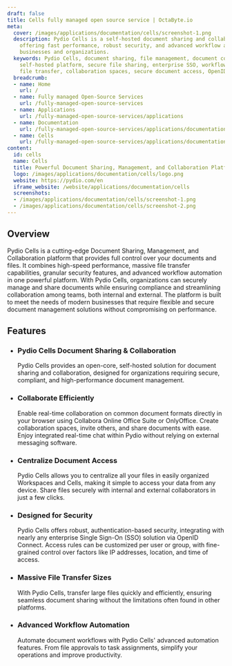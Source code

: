 ```yaml
---
draft: false
title: Cells fully managed open source service | OctaByte.io
meta:
  cover: /images/applications/documentation/cells/screenshot-1.png
  description: Pydio Cells is a self-hosted document sharing and collaboration platform,
    offering fast performance, robust security, and advanced workflow automation for
    businesses and organizations.
  keywords: Pydio Cells, document sharing, file management, document collaboration,
    self-hosted platform, secure file sharing, enterprise SSO, workflow automation,
    file transfer, collaboration spaces, secure document access, OpenID Connect
  breadcrumb:
  - name: Home
    url: /
  - name: Fully managed Open-Source Services
    url: /fully-managed-open-source-services
  - name: Applications
    url: /fully-managed-open-source-services/applications
  - name: Documentation
    url: /fully-managed-open-source-services/applications/documentation
  - name: Cells
    url: /fully-managed-open-source-services/applications/documentation/cells
content:
  id: cells
  name: Cells
  title: Powerful Document Sharing, Management, and Collaboration Platform
  logo: /images/applications/documentation/cells/logo.png
  website: https://pydio.com/en
  iframe_website: /website/applications/documentation/cells
  screenshots:
  - /images/applications/documentation/cells/screenshot-1.png
  - /images/applications/documentation/cells/screenshot-2.png
---
```


## Overview

Pydio Cells is a cutting-edge Document Sharing, Management, and Collaboration platform that provides full control over your documents and files. It combines high-speed performance, massive file transfer capabilities, granular security features, and advanced workflow automation in one powerful platform. With Pydio Cells, organizations can securely manage and share documents while ensuring compliance and streamlining collaboration among teams, both internal and external. The platform is built to meet the needs of modern businesses that require flexible and secure document management solutions without compromising on performance.

## Features

- ### Pydio Cells Document Sharing & Collaboration

  Pydio Cells provides an open-core, self-hosted solution for document sharing and collaboration, designed for organizations requiring secure, compliant, and high-performance document management.

- ### Collaborate Efficiently

  Enable real-time collaboration on common document formats directly in your browser using Collabora Online Office Suite or OnlyOffice. Create collaboration spaces, invite others, and share documents with ease. Enjoy integrated real-time chat within Pydio without relying on external messaging software.

- ### Centralize Document Access

  Pydio Cells allows you to centralize all your files in easily organized Workspaces and Cells, making it simple to access your data from any device. Share files securely with internal and external collaborators in just a few clicks.

- ### Designed for Security

  Pydio Cells offers robust, authentication-based security, integrating with nearly any enterprise Single Sign-On (SSO) solution via OpenID Connect. Access rules can be customized per user or group, with fine-grained control over factors like IP addresses, location, and time of access.

- ### Massive File Transfer Sizes

  With Pydio Cells, transfer large files quickly and efficiently, ensuring seamless document sharing without the limitations often found in other platforms.

- ### Advanced Workflow Automation

  Automate document workflows with Pydio Cells' advanced automation features. From file approvals to task assignments, simplify your operations and improve productivity.